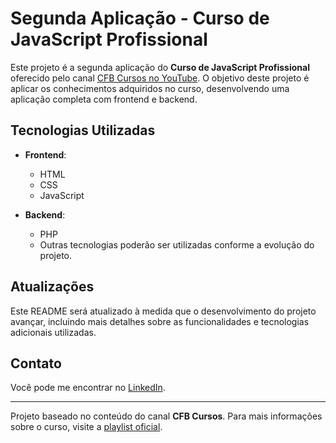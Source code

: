 # Segunda Aplicação - Curso de JavaScript Profissional

Este projeto é a segunda aplicação do **Curso de JavaScript Profissional** oferecido pelo canal [CFB Cursos no YouTube](https://www.youtube.com/playlist?list=PLx4x_zx8csUg_AxxbVWHEyAJ6cBdsYc0T). O objetivo deste projeto é aplicar os conhecimentos adquiridos no curso, desenvolvendo uma aplicação completa com frontend e backend.

## Tecnologias Utilizadas

- **Frontend**: 
  - HTML
  - CSS
  - JavaScript

- **Backend**: 
  - PHP
  - Outras tecnologias poderão ser utilizadas conforme a evolução do projeto.

## Atualizações

Este README será atualizado à medida que o desenvolvimento do projeto avançar, incluindo mais detalhes sobre as funcionalidades e tecnologias adicionais utilizadas.

## Contato

Você pode me encontrar no [LinkedIn](https://www.linkedin.com/in/maisson-leal-da-silva-373633288).

---

Projeto baseado no conteúdo do canal **CFB Cursos**. Para mais informações sobre o curso, visite a [playlist oficial](https://www.youtube.com/playlist?list=PLx4x_zx8csUg_AxxbVWHEyAJ6cBdsYc0T).
